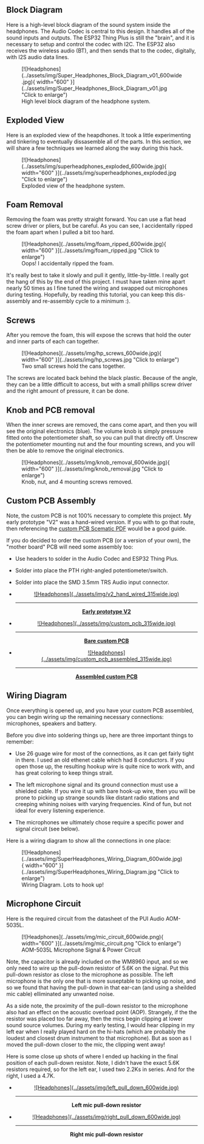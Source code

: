 <!-- This section goes into detail about the various components on the product, solder jumpers as well as the board dimensions with a dimensional drawing exported from Eagle. -->

## Block Diagram

Here is a high-level block diagram of the sound system inside the headphones. The 
Audio Codec is central to this design. It handles all of the sound
inputs and outputs. The ESP32 Thing Plus is still the "brain", and it is necessary 
to setup and control the codec with I2C. The ESP32 also receives the wireless audio (BT), 
and then sends that to the codec, digitally, with I2S audio data lines.

<figure markdown>
[![Headphones](../assets/img/Super_Headphones_Block_Diagram_v01_600wide.jpg){ width="600" }](../assets/img/Super_Headphones_Block_Diagram_v01.jpg "Click to enlarge")
<figcaption markdown>
High level block diagram of the headphone system.
</figcaption>
</figure>

## Exploded View

Here is an exploded view of the heapdhones. It took a little experimenting and tinkering 
to eventually dissasemble all of the parts. In this section, we will share a few
techniques we learned along the way during this hack.

<figure markdown>
[![Headphones](../assets/img/superheadphones_exploded_600wide.jpg){ width="600" }](../assets/img/superheadphones_exploded.jpg "Click to enlarge")
<figcaption markdown>
Exploded view of the headphone system.
</figcaption>
</figure>

## Foam Removal

Removing the foam was pretty straight forward. 
You can use a flat head screw driver or pliers, but be careful. As you can see, 
I accidentally ripped the foam apart when I pulled a bit too hard. 

<figure markdown>
[![Headphones](../assets/img/foam_ripped_600wide.jpg){ width="600" }](../assets/img/foam_ripped.jpg "Click to enlarge")
<figcaption markdown>
Oops! I accidentally ripped the foam.
</figcaption>
</figure>

It's really best to take it slowly and pull it gently, little-by-little. I really got the hang of 
this by the end of this project. I must have taken mine apart nearly 50 times 
as I fine tuned the wiring and swapped out microphones during testing. 
Hopefully, by reading this tutorial, you can keep this dis-assembly and re-assembly 
cycle to a minimum :). 

## Screws

After you remove the foam, this will expose the screws that hold the outer and inner parts 
of each can together. 

<figure markdown>
[![Headphones](../assets/img/hp_screws_600wide.jpg){ width="600" }](../assets/img/hp_screws.jpg "Click to enlarge")
<figcaption markdown>
Two small screws hold the cans together.
</figcaption>
</figure>

The screws are located back behind the black plastic. Because of the angle, they 
can be a little difficult to access, but with a small phillips screw driver and 
the right amount of pressure, it can be done.

## Knob and PCB removal

When the inner screws are removed, the cans come apart, and 
then you will see the original electronics (blue). The volume knob is simply 
pressure fitted onto the potentiometer shaft, so you can pull that directly off. 
Unscrew the potentiometer mounting nut and the four mounting screws, and you will 
then be able to remove the original electronics.

<figure markdown>
[![Headphones](../assets/img/knob_removal_600wide.jpg){ width="600" }](../assets/img/knob_removal.jpg "Click to enlarge")
<figcaption markdown>
Knob, nut, and 4 mounting screws removed.
</figcaption>
</figure>

## Custom PCB Assembly

Note, the custom PCB is not 100% necessary to complete this project. My early prototype 
"V2" was a hand-wired version. If you with to go that route, then referencing the 
[custom PCB Scematic PDF](../assets/board_files/Super_Headphones_Schematic_v20.pdf) 
would be a good guide.

If you do decided to order the custom PCB (or a version of your own), the "mother 
board" PCB will need some assembly too: 

* Use headers to solder in the Audio Codec and ESP32 Thing Plus.

* Solder into place the PTH right-angled potentiometer/switch.

* Solder into place the SMD 3.5mm TRS Audio input connector.

<div class="grid cards" markdown align="center">

-   <a href="../assets/img/v2_hand_wired.jpg">
	<figure markdown>
	![Headphones](../assets/img/v2_hand_wired_315wide.jpg)
	</figure>

    ---
        
    **Early prototype V2**</a>

-   <a href="../assets/img/custom_pcb.jpg">
	<figure markdown>
	![Headphones](../assets/img/custom_pcb_315wide.jpg)
	</figure>

    ---
        
    **Bare custom PCB**</a>

-   <a href="../assets/img/custom_pcb_assembled.jpg">
	<figure markdown>
	![Headphones](../assets/img/custom_pcb_assembled_315wide.jpg)
	</figure>

    ---
        
    **Assembled custom PCB**</a>

</div>


## Wiring Diagram

Once everything is opened up, and you have your custom PCB assembled, you can 
begin wiring up the remaining necessary connections: microphones, speakers and battery.

Before you dive into soldering things up, here are three important things to remember:

* Use 26 guage wire for most of the connections, as it can get fairly tight in there. 
I used an old ethenet cable which had 8 conductors. If you open those up, the resulting 
hookup wire is quite nice to work with, and has great coloring to keep things strait.

* The left microphone signal and its ground connection must use a shielded cable. If you 
wire it up with bare hook-up wire, then you will be prone to picking up strange 
sounds like distant radio stations and creeping whining noises with varying frequencies. 
Kind of fun, but not ideal for every listening experience.

* The microphones we ultimately chose require a specific power and signal circuit (see below). 


Here is a wiring diagram to show all 
the connections in one place: 

<figure markdown>
[![Headphones](../assets/img/SuperHeadphones_Wiring_Diagram_600wide.jpg){ width="600" }](../assets/img/SuperHeadphones_Wiring_Diagram.jpg "Click to enlarge")
<figcaption markdown>
Wiring Diagram. Lots to hook up!
</figcaption>
</figure>



## Microphone Circuit

Here is the required circuit from the datasheet of the PUI Audio AOM-5035L.

<figure markdown>
[![Headphones](../assets/img/mic_circuit_600wide.png){ width="600" }](../assets/img/mic_circuit.png "Click to enlarge")
<figcaption markdown>
AOM-5035L Microphone Signal & Power Circuit
</figcaption>
</figure>

Note, the capacitor is already included on the WM8960 input, and so we 
only need to wire up the pull-down resistor of 5.6K on the signal. Put this pull-down 
resistor as close to the microphone as possible. The left microphone is the only 
one that is more suseptable to picking up noise, and so we found that having the 
pull-down in that ear-can (and using a sheilded mic cable) elliminated any unwanted 
noise.

As a side note, the proximity of the pull-down resistor to the microphone also 
had an effect on the acoustic overload point (AOP). Strangely, if the the resistor 
was placed too far away, then the mics begin clipping at lower sound source volumes. 
During my early testing, I would hear clipping in my left ear when I really played 
hard on the hi-hats (which are probably the loudest and closest drum instrument to that 
microphone). But as soon as I moved the pull-down closer to the mic, the clipping 
went away!

Here is some close up shots of where I ended up hacking in the final position of 
each pull-down resistor. Note, I didn't have the exact 5.6K resistors required, so 
for the left ear, I used two 2.2Ks in series. And for the right, I used a 4.7K. 

<div class="grid cards" markdown align="center">

-   <a href="../assets/img/left_pull_down.jpg">
	<figure markdown>
	![Headphones](../assets/img/left_pull_down_600wide.jpg)
	</figure>
    </a>

    ---
        
    **Left mic pull-down resistor**</a>

-   <a href="../assets/img/right_pull_down.jpg">
	<figure markdown>
	![Headphones](../assets/img/right_pull_down_600wide.jpg)
	</figure>
    </a>

    ---
    
    **Right mic pull-down resistor**</a>

</div>